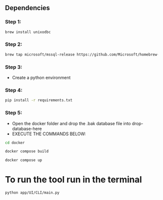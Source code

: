 ## Dependencies

### Step 1:

```bash
brew install unixodbc
```

### Step 2:

```bash
brew tap microsoft/mssql-release https://github.com/Microsoft/homebrew-mssql-release && brew update && brew install msodbcsql17 mssql-tools
```

### Step 3:

- Create a python environment

### Step 4:

```bash
pip install -r requirements.txt
```

### Step 5:

- Open the docker folder and drop the .bak database file into drop-database-here
- EXECUTE THE COMMANDS BELOW:

```bash
cd docker
```

```bash
docker compose build
```

```bash
docker compose up
```

# To run the tool run in the terminal

```bash
python app/UI/CLI/main.py
```
